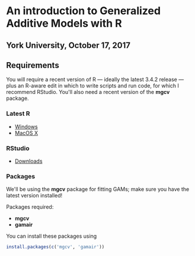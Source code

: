# An introduction to Generalized Additive Models with R

## York University, October 17, 2017

## Requirements

You will require a recent version of R &mdash; ideally the latest 3.4.2 release &mdash; plus an R-aware edit in which to write scripts and run code, for which I recommend RStudio. You'll also need a recent version of the **mgcv** package.

### Latest R

* [Windows](https://cloud.r-project.org/bin/windows/)
* [MacOS X](https://cloud.r-project.org/bin/macosx/)

### RStudio

* [Downloads](https://www.rstudio.com/products/rstudio/download/#download)

### Packages

We'll be using the **mgcv** package for fitting GAMs; make sure you have the latest version installed!

Packages required:

* **mgcv**
* **gamair**

You can install these packages using

```r
install.packages(c('mgcv', 'gamair'))
```

